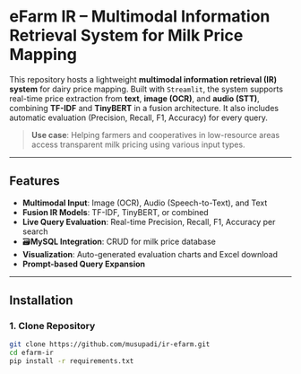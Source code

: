 #  eFarm IR – Multimodal Information Retrieval System for Milk Price Mapping

This repository hosts a lightweight **multimodal information retrieval (IR) system** for dairy price mapping. Built with `Streamlit`, the system supports real-time price extraction from **text**, **image (OCR)**, and **audio (STT)**, combining **TF-IDF** and **TinyBERT** in a fusion architecture. It also includes automatic evaluation (Precision, Recall, F1, Accuracy) for every query.

>  **Use case**: Helping farmers and cooperatives in low-resource areas access transparent milk pricing using various input types.

---

## Features

- **Multimodal Input**: Image (OCR), Audio (Speech-to-Text), and Text
- **Fusion IR Models**: TF-IDF, TinyBERT, or combined
- **Live Query Evaluation**: Real-time Precision, Recall, F1, Accuracy per search
- 🗃**MySQL Integration**: CRUD for milk price database
- **Visualization**: Auto-generated evaluation charts and Excel download
- **Prompt-based Query Expansion**

---

##  Installation

### 1. Clone Repository
```bash
git clone https://github.com/musupadi/ir-efarm.git
cd efarm-ir
pip install -r requirements.txt
